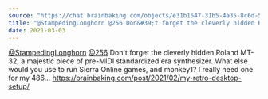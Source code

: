 ```yaml
---
source: "https://chat.brainbaking.com/objects/e31b1547-31b5-4a35-8c6d-535cdaec4725"
title: "@StampedingLonghorn @256 Don&#39;t forget the cleverly hidden Roland MT-32, a majestic piece of p..."
date: 2021-03-03
---
```


<span class="h-card"><a class="u-url mention" data-user="A4nwg4LYyh4WgrJOXg" href="https://social.linux.pizza/@StampedingLonghorn" rel="ugc">@<span>StampedingLonghorn</span></a></span> <span class="h-card"><a class="u-url mention" data-user="A4kSMHDHqoHahjCthg" href="https://mastodon.social/@256" rel="ugc">@<span>256</span></a></span> Don&#39;t forget the cleverly hidden Roland MT-32, a majestic piece of pre-MIDI standardized era synthesizer. What else would you use to run Sierra Online games, and monkey1? I really need one for my 486... <a href="https://brainbaking.com/post/2021/02/my-retro-desktop-setup/" rel="ugc">https://brainbaking.com/post/2021/02/my-retro-desktop-setup/</a>
  